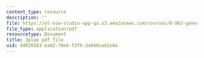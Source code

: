 ```yaml
---
content_type: resource
description: ''
file: https://ol-ocw-studio-app-qa.s3.amazonaws.com/courses/8-962-general-relativity-spring-2020/dd826563ba0278e6f3fb2a040ca62e0a_K1vpc9YwlQI.pdf
file_type: application/pdf
resourcetype: Document
title: 3play pdf file
uid: dd826563-ba02-78e6-f3fb-2a040ca62e0a
---
```

